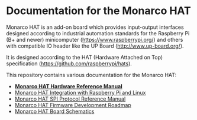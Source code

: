 # Documentation for the Monarco HAT

Monarco HAT is an add-on board which provides input-output interfaces designed according to industrial automation standards for the Raspberry Pi (B+ and newer) minicomputer (https://www.raspberrypi.org/) and others with compatible IO header like the UP Board (http://www.up-board.org/).

It is designed according to the HAT (Hardware Attached on Top) specification (https://github.com/raspberrypi/hats).

This repository contains various documentation for the Monarco HAT:

* **[Monarco HAT Hardware Reference Manual](Monarco_HAT_Hardware_Reference_Manual.pdf)**
* [Monarco HAT Integration with Raspberry Pi and Linux](Monarco_HAT_Integration_Raspberry-Pi_Linux.md)
* [Monarco HAT SPI Protocol Reference Manual](Monarco_HAT_SPI_Protocol.md)
* [Monarco HAT Firmware Development Roadmap](Monarco_HAT_Firmware_Roadmap.md)
* [Monarco HAT Board Schematics](Monarco_HAT_Schematics_1-4-RELEASE.pdf)
